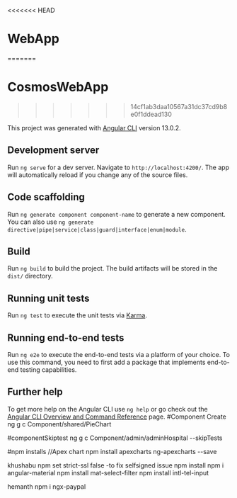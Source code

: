 <<<<<<< HEAD
# WebApp
=======
# CosmosWebApp
>>>>>>> 14cf1ab3daa10567a31dc37cd9b8e0f1ddead130

This project was generated with [Angular CLI](https://github.com/angular/angular-cli) version 13.0.2.

## Development server

Run `ng serve` for a dev server. Navigate to `http://localhost:4200/`. The app will automatically reload if you change any of the source files.

## Code scaffolding

Run `ng generate component component-name` to generate a new component. You can also use `ng generate directive|pipe|service|class|guard|interface|enum|module`.

## Build

Run `ng build` to build the project. The build artifacts will be stored in the `dist/` directory.

## Running unit tests

Run `ng test` to execute the unit tests via [Karma](https://karma-runner.github.io).

## Running end-to-end tests

Run `ng e2e` to execute the end-to-end tests via a platform of your choice. To use this command, you need to first add a package that implements end-to-end testing capabilities.

## Further help

To get more help on the Angular CLI use `ng help` or go check out the [Angular CLI Overview and Command Reference](https://angular.io/cli) page.
#Component Create
ng g c Component/shared/PieChart

#componentSkiptest
ng g c Component/admin/adminHospital --skipTests

#npm installs
//Apex chart
npm install apexcharts ng-apexcharts --save

khushabu
npm set strict-ssl false -to fix selfsigned issue
npm install
npm i angular-material
npm install mat-select-filter
npm install intl-tel-input

hemanth
npm i ngx-paypal

